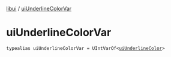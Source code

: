 [libui](index.md) / [uiUnderlineColorVar](./ui-underline-color-var.md)

# uiUnderlineColorVar

`typealias uiUnderlineColorVar = UIntVarOf<`[`uiUnderlineColor`](ui-underline-color.md)`>`